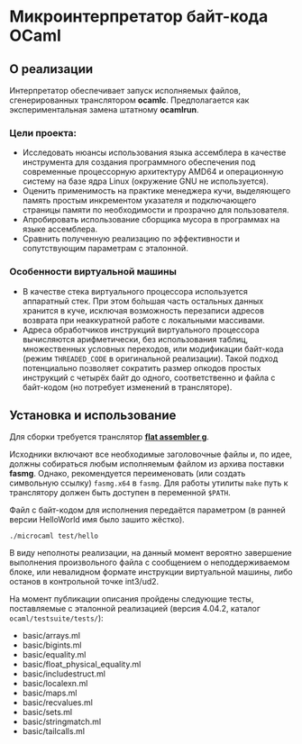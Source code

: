# Микроинтерпретатор байт-кода OCaml
## О реализации

Интерпретатор обеспечивает запуск исполняемых файлов, сгенерированных транслятором
**ocamlc**. Предполагается как экспериментальная замена штатному **ocamlrun**.

### Цели проекта:

* Исследовать нюансы использования языка ассемблера в качестве инструмента для
создания программного обеспечения под современные процессорную архитектуру AMD64
и операционную систему на базе ядра Linux (окружение GNU не используется).
* Оценить применимость на практике менеджера кучи, выделяющего память простым
инкрементом указателя и подключающего страницы памяти по необходимости
и прозрачно для пользователя.
* Апробировать использование сборщика мусора в программах на языке ассемблера.
* Сравнить полученную реализацию по эффективности и сопутствующим параметрам с
эталонной.

### Особенности виртуальной машины

* В качестве стека виртуального процессора используется аппаратный стек. При этом
бо́льшая часть остальных данных хранится в куче, исключая возможность перезаписи
адресов возврата при неаккуратной работе с локальными массивами.
* Адреса обработчиков инструкций виртуального процессора вычисляются арифметически,
без использования таблиц, множественных условных переходов, или модификации байт-кода
(режим `THREADED_CODE` в оригинальной реализации). Такой подход потенциально
позволяет сократить размер опкодов простых инструкций с четырёх байт до одного,
соответственно и файла с байт-кодом (но потребует изменений в трансляторе).

## Установка и использование

Для сборки требуется транслятор
**[flat assembler g](https://flatassembler.net/download.php)**.

Исходники включают все необходимые заголовочные файлы и, по идее, должны
собираться любым исполняемым файлом из архива поставки **fasmg**. Однако,
рекомендуется переименовать (или создать символьную ссылку) `fasmg.x64` в `fasmg`.
Для работы утилиты `make` путь к транслятору должен быть доступен в переменной `$PATH`.


Файл с байт-кодом для исполнения передаётся параметром (в ранней версии HelloWorld
имя было зашито жёстко).

`./microcaml test/hello`

В виду неполноты реализации, на данный момент вероятно завершение выполнения
произвольного файла с сообщением о неподдерживаемом блоке, или невалидном формате
инструкции виртуальной машины, либо останов в контрольной точке int3/ud2.

На момент публикации описания пройдены следующие тесты, поставляемые с эталонной
реализацией (версия 4.04.2, каталог `ocaml/testsuite/tests/`):

* basic/arrays.ml
* basic/bigints.ml
* basic/equality.ml
* basic/float_physical_equality.ml
* basic/includestruct.ml
* basic/localexn.ml
* basic/maps.ml
* basic/recvalues.ml
* basic/sets.ml
* basic/stringmatch.ml
* basic/tailcalls.ml
